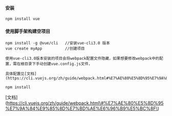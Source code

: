 #### 安装

```bash
npm install vue
```

#### 使用脚手架构建空项目

```
npm install -g @vue/cli   //安装vue-cli3.0 版本
vue create myApp          //创建项目

使用vue-cli3.0版本安装的项目会将webpack配置文件隐藏，如果想要修改webpack中的配置，需在根目录下手动创建vue.config.js文件，

具体配置见[文档](https://cli.vuejs.org/zh/guide/webpack.html#%E7%AE%80%E5%8D%95%E7%9A%84%E9%85%8D%E7%BD%AE%E6%96%B9%E5%BC%8F)

npm install
```

\[文档\]\(https://cli.vuejs.org/zh/guide/webpack.html\#%E7%AE%80%E5%8D%95%E7%9A%84%E9%85%8D%E7%BD%AE%E6%96%B9%E5%BC%8F\)



